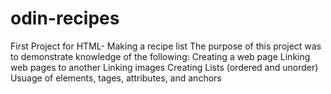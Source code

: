# odin-recipes
First Project for HTML- Making a recipe list 
The purpose of this project was to demonstrate knowledge of the following:
  Creating a web page
  Linking web pages to another
  Linking images
  Creating Lists (ordered and unorder)
  Usuage of elements, tages, attributes, and anchors
